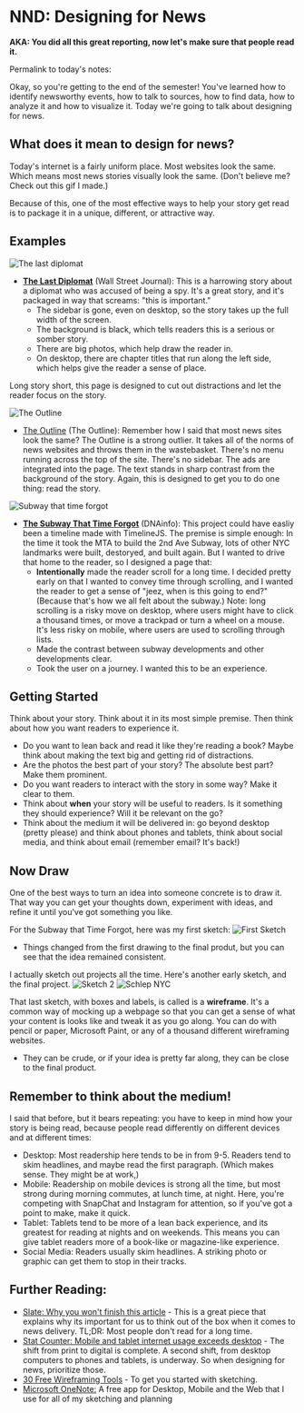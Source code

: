 # NND: Designing for News
**AKA: You did all this great reporting, now let's make sure that people read it.**

Permalink to today's notes: 

Okay, so you're getting to the end of the semester! You've learned how to identify newsworthy events, how to talk to sources, how to find data, how to analyze it and how to visualize it. Today we're going to talk about designing for news.

## What does it mean to design for news?

Today's internet is a fairly uniform place. Most websites look the same. Which means most news stories visually look the same. (Don't believe me? Check out this gif I made.)

Because of this, one of the most effective ways to help your story get read is to package it in a unique, different, or attractive way.

## Examples
![The last diplomat](images/diplomat.png)
 - <a href=
https://t.co/Ayzh57Frk6
 target="blank">**The Last Diplomat**</a> (Wall Street Journal): This is a harrowing story about a diplomat who was accused of being a spy. It's a great story, and it's packaged in way that screams: "this is important."
   - The sidebar is gone, even on desktop, so the story takes up the full width of the screen. 
   - The background is black, which tells readers this is a serious or somber story.
   - There are big photos, which help draw the reader in.
   - On desktop, there are chapter titles that run along the left side, which helps give the reader a sense of place.

 Long story short, this page is designed to cut out distractions and let the reader focus on the story.

![The Outline](images/outline.png)
- <a href="https://theoutline.com/post/2513/is-soup-a-beverage-or-a-food" target="blank">The Outline</a> (The Outline): Remember how I said that most news sites look the same? The Outline is a strong outlier. It takes all of the norms of news websites and throws them in the wastebasket. There's no menu running across the top of the site. There's no sidebar. The ads are integrated into the page. The text stands in sharp contrast from the background of the story. Again, this is designed to get you to do one thing: read the story.

![Subway that time forgot](images/subway.png)
- **<a href="https://editorial-ny.dnainfo.com/interactives/2015/06/subway-history/index.html" target="blank">The Subway That Time Forgot</a>** (DNAinfo): This project could have easliy been a timeline made with TimelineJS. The premise is simple enough: In the time it took the MTA to build the 2nd Ave Subway, lots of other NYC landmarks were built, destoryed, and built again. But I wanted to drive that home to the reader, so I designed a page that:
  - **Intentionally** made the reader scroll for a long time. I decided pretty early on that I wanted to convey time through scrolling, and I wanted the reader to get a sense of "jeez, when is this going to end?" (Because that's how we all felt about the subway.) Note: long scrolling is a risky move on desktop, where users might have to click a thousand times, or move a trackpad or turn a wheel on a mouse. It's less risky on mobile, where users are used to scrolling through lists.
  - Made the contrast between subway developments and other developments clear.
  - Took the user on a journey. I wanted this to be an experience.

## Getting Started

Think about your story. Think about it in its most simple premise. Then think about how you want readers to experience it.
  - Do you want to lean back and read it like they're reading a book? Maybe think about making the text big and getting rid of distractions.
  - Are the photos the best part of your story? The absolute best part? Make them prominent.
  - Do you want readers to interact with the story in some way? Make it clear to them.
  - Think about **when** your story will be useful to readers. Is it something they should experience? Will it be relevant on the go?
  - Think about the medium it will be delivered in: go beyond desktop (pretty please) and think about phones and tablets, think about social media, and think about email (remember email? It's back!)

## Now Draw
One of the best ways to turn an idea into someone concrete is to draw it. That way you can get your thoughts down, experiment with ideas, and refine it until you've got something you like.

For the Subway that Time Forgot, here was my first sketch:
![First Sketch](images/sketch1.png)
- Things changed from the first drawing to the final produt, but you can see that the idea remained consistent.

I actually sketch out projects all the time. Here's another early sketch, and the final project.
![Sketch 2](images/sketch2.png)
![Schlep NYC](images/schlep.png)

That last sketch, with boxes and labels, is called is a **wireframe**. It's a common way of mocking up a webpage so that you can get a sense of what your content is looks like and tweak it as you go along. You can do with pencil or paper, Microsoft Paint, or any of a thousand different wireframing websites. 

- They can be crude, or if your idea is pretty far along, they can be close to the final product.

## Remember to think about the medium!

I said that before, but it bears repeating: you have to keep in mind how your story is being read, because people read differently on different devices and at different times:

- Desktop: Most readership here tends to be in from 9-5. Readers tend to skim headlines, and maybe read the first paragraph. (Which makes sense. They might be at work,)
- Mobile: Readership on mobile devices is strong all the time, but most strong during morning commutes, at lunch time, at night. Here, you're competing with SnapChat and Instagram for attention, so if you've got a point to make, make it quick.
- Tablet: Tablets tend to be more of a lean back experience, and its greatest for reading at nights and on weekends. This means you can give tablet readers more of a book-like or magazine-like experience.
- Social Media: Readers usually skim headlines. A striking photo or graphic can get them to stop in their tracks.



## Further Reading:
- <a href=" http://www.slate.com/articles/technology/technology/2013/06/how_people_read_online_why_you_won_t_finish_this_article.html" target="blank">Slate: Why you won't finish this article</a> - This is a great piece that explains why its important for us to think out of the box when it comes to news delivery. TL;DR: Most people don't read for a long time.
- <a href="http://gs.statcounter.com/press/mobile-and-tablet-internet-usage-exceeds-desktop-for-first-time-worldwide">Stat Counter: Mobile and tablet internet usage exceeds desktop</a> - The shift from print to digital is complete. A second shift, from desktop computers to phones and tablets, is underway. So when designing for news, prioritize those.
- <a href="https://www.doublemesh.com/free-wireframing-tools/" target="blank">30 Free Wireframing Tools</a> - To get you started with sketching.
- <a href="http://www.onenote.com/" tagget="blank">Microsoft OneNote:</a> A free app for Desktop, Mobile and the Web that I use for all of my sketching and planning

